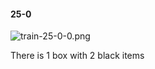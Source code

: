 #### 25-0
![train-25-0-0.png](https://github.com/lil-lab/nlvr/raw/master/nlvr/train/images/57/train-25-0-0.png "train-25-0-0.png")

There is 1 box with 2 black items